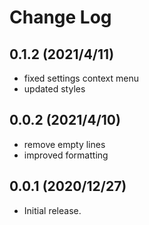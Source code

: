 # Change Log

## 0.1.2 (2021/4/11)

- fixed settings context menu
- updated styles

## 0.0.2 (2021/4/10)

- remove empty lines
- improved formatting

## 0.0.1 (2020/12/27)

- Initial release.
